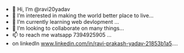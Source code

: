 - 👋 Hi, I’m @ravi20yadav
- 👀 I’m interested in making the world better place to live...
- 🌱 I’m currently learning web devlopment ...
- 💞️ I’m looking to collaborate on many things...
- 📫 to reach me watsapp 7394925905 ...
- on linkedIn www.linkedin.com/in/ravi-prakash-yadav-21853b1a5....

<!---
ravi20yadav/ravi20yadav is a ✨ special ✨ repository because its `README.md` (this file) appears on your GitHub profile.
You can click the Preview link to take a look at your changes.
--->

